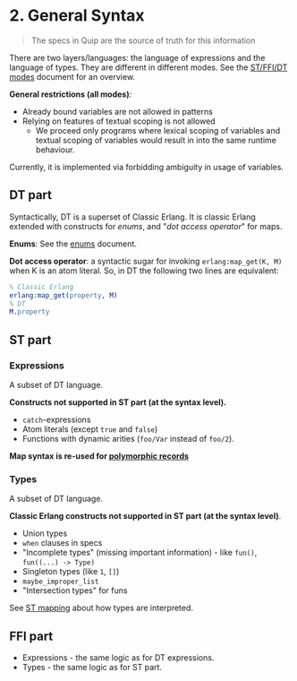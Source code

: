 # 2. General Syntax

> The specs in Quip are the source of truth for this information


There are two layers/languages: the language of expressions and the language of
types. They are different in different modes.
See the [ST/FFI/DT modes](03_modes.md) document for an overview.

**General restrictions (all modes)**:

* Already bound variables are not allowed in patterns
* Relying on features of textual scoping is not allowed
    * We proceed only programs where lexical scoping of variables and textual
      scoping of variables would result in into the same runtime behaviour.

Currently, it is implemented via forbidding ambiguity in usage of variables.

## DT part

Syntactically, DT is a superset of Classic Erlang. It is classic Erlang extended
with constructs for *enums*, and "*dot access operator*" for maps.

**Enums**: See the [enums](04_enums.md) document.

**Dot access operator**: a syntactic sugar for invoking `erlang:map_get(K, M)`
when K is an atom literal. So, in DT the following two lines are equivalent:

```erlang
% Classic Erlang
erlang:map_get(property, M)
% DT
M.property
```

## ST part

### Expressions

A subset of DT language.

**Constructs not supported in ST part (at the syntax level).**

* `catch`-expressions
* Atom literals (except `true` and `false`)
* Functions with dynamic arities (`foo/Var` instead of `foo/2`).

**Map syntax is re-used for [polymorphic records](05_polymorphic_records.md)**

### Types

A subset of DT language.

**Classic Erlang constructs not supported in ST part (at the syntax level)**.

* Union types
* `when` clauses in specs
* "Incomplete types" (missing important information) - like
  `fun()`, `fun((...) -> Type)`
* Singleton types (like `1`, ``[]``)
* `maybe_improper_list`
* "Intersection types" for funs

See [ST mapping](06_st_mapping.md) about how types are interpreted.

## FFI part

* Expressions - the same logic as for DT expressions.
* Types - the same logic as for ST part.

